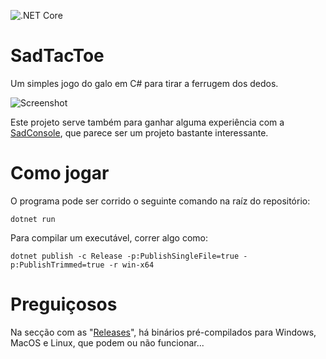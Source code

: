 ![.NET Core](https://github.com/ByteJunk/SadTacToe/workflows/.NET%20Core/badge.svg?branch=master)
# SadTacToe
Um simples jogo do galo em C# para tirar a ferrugem dos dedos.

![Screenshot](https://i.imgur.com/9RVzQ4z.png)

Este projeto serve também para ganhar alguma experiência com a [SadConsole](https://sadconsole.com/), que parece ser um projeto bastante interessante.

# Como jogar
O programa pode ser corrido o seguinte comando na raíz do repositório:
```console
dotnet run
```

Para compilar um executável, correr algo como:
```console
dotnet publish -c Release -p:PublishSingleFile=true -p:PublishTrimmed=true -r win-x64
```
# Preguiçosos
Na secção com as "[Releases](https://github.com/ByteJunk/SadTacToe/releases)", há binários pré-compilados para Windows, MacOS e Linux, que podem ou não funcionar...
